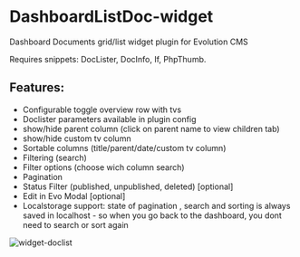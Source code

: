# DashboardListDoc-widget

Dashboard Documents grid/list widget plugin for Evolution CMS

Requires snippets: DocLister, DocInfo, If, PhpThumb.

## Features:
- Configurable toggle overview row with tvs
- Doclister parameters available in plugin config
- show/hide parent column (click on parent name to view children tab)
- show/hide custom tv column
- Sortable columns (title/parent/date/custom tv column)
- Filtering (search)
- Filter options (choose wich column search)
- Pagination
- Status Filter (published, unpublished, deleted) [optional]
- Edit in Evo Modal [optional]
- Localstorage support: state of pagination , search and sorting is always saved in localhost - so when you go back to the dashboard, you dont need to search or sort again

![widget-doclist](https://user-images.githubusercontent.com/7342798/33606061-683e9a1c-d9bc-11e7-9a90-aa3fdfd1b9ec.png)
